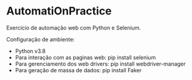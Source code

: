 # AutomatiOnPractice
 
Exercicio de automação web com Python e Selenium.

Configuração de ambiente:
 - Python v3.8
 - Para interação com as paginas web: pip install selenium
 - Para gerenciamento dos web drivers: pip install webdriver-manager  
 - Para geração de massa de dados: pip install Faker

